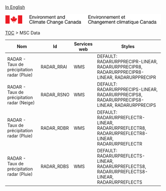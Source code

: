 [In English](geomet-radar_en.md)

![ECCC logo](../../img_eccc-logo.png)

[TOC](../geomet-radar_fr.md) > MSC Data


Nom                                         | Id         | Services web | Styles                                                                                         
--------------------------------------------|------------|--------------|------------------------------------------------------------------------------------------------
RADAR - Taux de précipitation radar (Pluie) | RADAR_RRAI | WMS          | DEFAULT: RADARURPPRECIPR-LINEAR, RADARURPPRECIPR8, RADARURPPRECIPR8-LINEAR, RADARURPPRECIPR    
RADAR - Taux de précipitation radar (Neige) | RADAR_RSNO | WMS          | DEFAULT: RADARURPPRECIPS-LINEAR, RADARURPPRECIPS8, RADARURPPRECIPS8-LINEAR, RADARURPPRECIPS    
RADAR - Taux de précipitation radar (Pluie) | RADAR_RDBR | WMS          | DEFAULT: RADARURPREFLECTR-LINEAR, RADARURPREFLECTR8, RADARURPREFLECTR8-LINEAR, RADARURPREFLECTR
RADAR - Taux de précipitation radar (Pluie) | RADAR_RDBS | WMS          | DEFAULT: RADARURPREFLECTS-LINEAR, RADARURPREFLECTS8, RADARURPREFLECTS8-LINEAR, RADARURPREFLECTS

